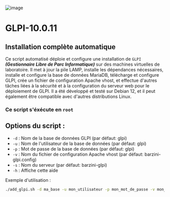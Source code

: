 ![image](https://github.com/Haritzpean/GLPI-10.0.11/assets/118851071/fc9bddea-b890-48e8-b86d-f7e241df79c5)

# GLPI-10.0.11

## Installation complète automatique 

Ce script automatisé déploie et configure une installation de ``GLPI`` ***(Gestionnaire Libre de Parc Informatique)*** sur des machines virtuelles de laboratoire.
Il met à jour la pile LAMP, installe les dépendances nécessaires, installe et configure la base de données MariaDB, télécharge et configure GLPI, 
crée un fichier de configuration Apache vhost, et effectue d'autres tâches liées à la sécurité et à la configuration du serveur web pour le déploiement de GLPI.
Il a été développé et testé sur Debian 12, et il peut également être compatible avec d'autres distributions Linux.


### Ce script s'éxécute en **``root``**

## Options du script :

- `-d` : Nom de la base de données GLPI (par défaut: glpi)
- `-u` : Nom de l'utilisateur de la base de données (par défaut: glpi)
- `-p` : Mot de passe de la base de données (par défaut: glpi)
- `-v` : Nom du fichier de configuration Apache vhost (par défaut: barzini-glpi.config)
- `-s` : Nom du serveur (par défaut: barzini-glpi)
- `-h` : Affiche cette aide

Exemple d'utilisation :

```bash
./add_glpi.sh -d ma_base -u mon_utilisateur -p mon_mot_de_passe -v mon_vhost -s mon_serveur
